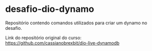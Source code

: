 # desafio-dio-dynamo
Repositório contendo comandos utilizados para criar um dynamo no desafio.

Link do repositório original do curso: https://github.com/cassianobrexbit/dio-live-dynamodb
